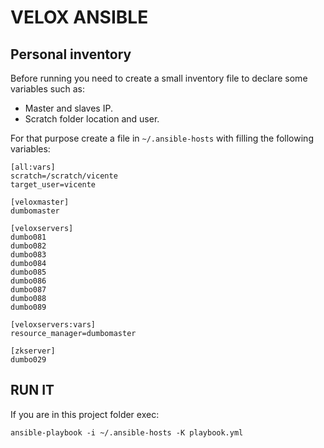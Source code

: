 VELOX ANSIBLE
=============

Personal inventory
------------------

Before running you need to create a small inventory file to declare some variables such as:
  - Master and slaves IP.
  - Scratch folder location and user.

For that purpose create a file in `~/.ansible-hosts` with filling the following variables:

```
[all:vars]
scratch=/scratch/vicente
target_user=vicente

[veloxmaster]
dumbomaster

[veloxservers]
dumbo081
dumbo082
dumbo083
dumbo084
dumbo085
dumbo086
dumbo087
dumbo088
dumbo089

[veloxservers:vars]
resource_manager=dumbomaster

[zkserver]
dumbo029
```

RUN IT
------

If you are in this project folder exec:

```
ansible-playbook -i ~/.ansible-hosts -K playbook.yml
```
